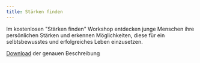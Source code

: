 ```yaml
---
title: Stärken finden
---
```

Im kostenlosen "Stärken finden" Workshop entdecken junge Menschen ihre persönlichen Stärken und erkennen Möglichkeiten, diese für ein selbtsbewusstes und erfolgreiches Leben einzusetzen. 

[Download](https://drive.google.com/a/polarstern.me/file/d/1ikGH10Rn-KydWCvgX69N0lTh-BU4uA7o/view?usp=sharing) der genauen Beschreibung
